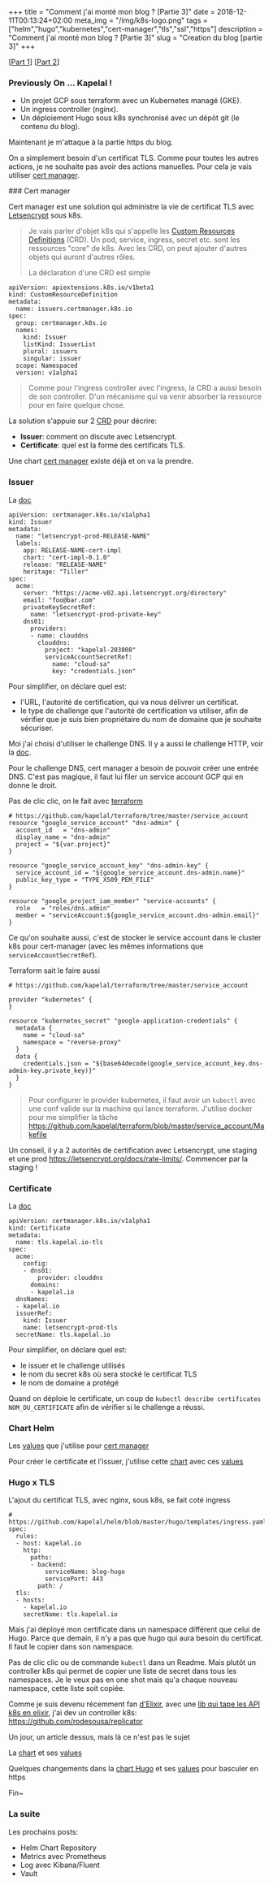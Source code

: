 +++
title = "Comment j'ai monté mon blog ? [Partie 3]"
date = 2018-12-11T00:13:24+02:00
meta_img = "/img/k8s-logo.png"
tags = ["helm","hugo","kubernetes","cert-manager","tls","ssl","https"]
description = "Comment j'ai monté mon blog ? [Partie 3]"
slug = "Creation du blog [partie 3]"
+++

[[Part 1](https://kapelal.io/blog/comment-jai-monté-mon-blog--partie-1/)]
[[Part 2](https://kapelal.io/blog/creation-du-blog-partie-2)]

### Previously On ... Kapelal !

+ Un projet GCP sous terraform avec un Kubernetes managé (GKE).
+ Un ingress controller (nginx).
+ Un déploiement Hugo sous k8s synchronisé avec un dépôt git (le contenu du blog).

Maintenant je m'attaque à la partie https du blog.

On a simplement besoin d'un certificat TLS. Comme pour toutes les autres actions, je ne souhaite pas avoir des actions manuelles. Pour cela je vais utiliser [cert manager](https://github.com/jetstack/cert-manager).

<div id="title_cert">### Cert manager</div>

Cert manager est une solution qui administre la vie de certificat TLS avec [Letsencrypt](https://letsencrypt.org/) sous k8s.

> Je vais parler d'objet k8s qui s'appelle les [Custom Resources Definitions](https://kubernetes.io/docs/concepts/extend-kubernetes/api-extension/custom-resources/) (CRD). Un pod, service, ingress, secret etc. sont les ressources "core" de k8s. Avec les CRD, on peut ajouter d'autres objets qui auront d'autres rôles.
>
> La déclaration d'une CRD est simple

```
apiVersion: apiextensions.k8s.io/v1beta1
kind: CustomResourceDefinition
metadata:
  name: issuers.certmanager.k8s.io
spec:
  group: certmanager.k8s.io
  names:
    kind: Issuer
    listKind: IssuerList
    plural: issuers
    singular: issuer
  scope: Namespaced
  version: v1alpha1
 ```
> Comme pour l'ingress controller avec l'ingress, la CRD a aussi besoin de son controller. D'un mécanisme qui va venir absorber la ressource pour en faire quelque chose.

La solution s'appuie sur 2 [CRD](http://docs.cert-manager.io/en/latest/reference/index.html) pour décrire:

+ **Issuer**: comment on discute avec Letsencrypt.
+ **Certificate**: quel est la forme des certificats TLS.

Une chart [cert manager](https://github.com/helm/charts/tree/master/stable/cert-manager) existe déjà et on va la prendre.

### Issuer

La [doc](http://docs.cert-manager.io/en/latest/reference/issuers.html)

```
apiVersion: certmanager.k8s.io/v1alpha1
kind: Issuer
metadata:
  name: "letsencrypt-prod-RELEASE-NAME"
  labels:
    app: RELEASE-NAME-cert-impl
    chart: "cert-impl-0.1.0"
    release: "RELEASE-NAME"
    heritage: "Tiller"
spec:
  acme:
    server: "https://acme-v02.api.letsencrypt.org/directory"
    email: "foo@bar.com"
    privateKeySecretRef:
      name: "letsencrypt-prod-private-key"
    dns01:
      providers:
      - name: clouddns
        clouddns:
          project: "kapelal-203808"
          serviceAccountSecretRef:
            name: "cloud-sa"
            key: "credentials.json"
```

Pour simplifier, on déclare quel est:

+ l'URL, l'autorité de certification, qui va nous délivrer un certificat.
+ le type de challenge que l'autorité de certification va utiliser, afin de vérifier que je suis bien propriétaire du nom de domaine que je souhaite sécuriser.

Moi j'ai choisi d'utiliser le challenge DNS. Il y a aussi le challenge HTTP, voir la [doc](https://letsencrypt.org/how-it-works/).

Pour le challenge DNS, cert manager a besoin de pouvoir créer une entrée DNS. C'est pas magique, il faut lui filer un service account GCP qui en donne le droit.

Pas de clic clic, on le fait avec [terraform](https://github.com/kapelal/terraform/tree/master/service_account)

```
# https://github.com/kapelal/terraform/tree/master/service_account
resource "google_service_account" "dns-admin" {
  account_id   = "dns-admin"
  display_name = "dns-admin"
  project = "${var.project}"
}

resource "google_service_account_key" "dns-admin-key" {
  service_account_id = "${google_service_account.dns-admin.name}"
  public_key_type = "TYPE_X509_PEM_FILE"
}

resource "google_project_iam_member" "service-accounts" {
  role   = "roles/dns.admin"
  member = "serviceAccount:${google_service_account.dns-admin.email}"
}
```

Ce qu'on souhaite aussi, c'est de stocker le service account dans le cluster k8s pour cert-manager (avec les mêmes informations que `serviceAccountSecretRef`).

Terraform sait le faire aussi

```
# https://github.com/kapelal/terraform/tree/master/service_account

provider "kubernetes" {
}

resource "kubernetes_secret" "google-application-credentials" {
  metadata {
    name = "cloud-sa"
    namespace = "reverse-proxy"
  }
  data {
    credentials.json = "${base64decode(google_service_account_key.dns-admin-key.private_key)}"
  }
}
```

> Pour configurer le provider kubernetes, il faut avoir un `kubectl` avec une conf valide sur la machine qui lance terraform. J'utilise docker pour me simplifier la tâche https://github.com/kapelal/terraform/blob/master/service_account/Makefile

Un conseil, il y a 2 autorités de certification avec Letsencrypt, une staging et une prod https://letsencrypt.org/docs/rate-limits/. Commencer par la staging !

### Certificate

La [doc](http://docs.cert-manager.io/en/latest/reference/certificates.html)

```
apiVersion: certmanager.k8s.io/v1alpha1
kind: Certificate
metadata:
  name: tls.kapelal.io-tls
spec:
  acme:
    config:
    - dns01:
        provider: clouddns
      domains:
      - kapelal.io
  dnsNames:
  - kapelal.io
  issuerRef:
    kind: Issuer
    name: letsencrypt-prod-tls
  secretName: tls.kapelal.io
```

Pour simplifier, on déclare quel est:

+ le issuer et le challenge utilisés
+ le nom du secret k8s où sera stocké le certificat TLS
+ le nom de domaine a protégé

Quand on déploie le certificate, un coup de `kubectl describe certificates NOM_DU_CERTIFICATE` afin de vérifier si le challenge a réussi.

### Chart Helm

Les [values](https://github.com/kapelal/helm/blob/master/cert-manager.yaml) que j'utilise pour [cert manager](https://github.com/helm/charts/tree/master/stable/cert-manager)

Pour créer le certificate et l'issuer, j'utilise cette [chart](https://github.com/kapelal/helm/tree/master/cert-impl) avec ces [values](https://github.com/kapelal/helm/blob/master/tls.yaml)

### Hugo x TLS

L'ajout du certificat TLS, avec nginx, sous k8s, se fait coté ingress

```
# https://github.com/kapelal/helm/blob/master/hugo/templates/ingress.yaml
spec:
  rules:
  - host: kapelal.io
    http:
      paths:
      - backend:
          serviceName: blog-hugo
          servicePort: 443
        path: /
  tls:
  - hosts:
    - kapelal.io
    secretName: tls.kapelal.io
```

Mais j'ai déployé mon certificate dans un namespace différent que celui de Hugo. Parce que demain, il n'y a pas que hugo qui aura besoin du certificat. Il faut le copier dans son namespace.

Pas de clic clic ou de commande `kubectl` dans un Readme. Mais plutôt un controller k8s qui permet de copier une liste de secret dans tous les namespaces. Je le veux pas en one shot mais qu'a chaque nouveau namespace, cette liste soit copiée.

Comme je suis devenu récemment fan [d'Elixir](https://elixir-lang.org/), avec une [lib qui tape les API k8s en elixir](https://github.com/obmarg/kazan), j'ai dev un controller k8s: https://github.com/rodesousa/replicator

Un jour, un article dessus, mais là ce n'est pas le sujet

La [chart](https://github.com/rodesousa/replicator/tree/master/chart/replicator) et ses [values](https://github.com/kapelal/helm/blob/master/replicator.yaml)

Quelques changements dans la [chart Hugo](https://github.com/kapelal/helm/tree/master/hugo) et ses [values](https://github.com/kapelal/helm/blob/master/hugo.yaml) pour basculer en https

Fin~

### La suite

Les prochains posts:

+ Helm Chart Repository
+ Metrics avec Prometheus
+ Log avec Kibana/Fluent
+ Vault
